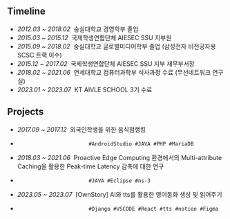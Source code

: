 ## Timeline

- _2012.03 ~ 2018.02_&nbsp; 숭실대학교 경영학부 졸업
- _2015.03 ~ 2015.12_&nbsp; 국제학생연합단체 AIESEC SSU 지부원
- _2015.09 ~ 2018.02_&nbsp; 숭실대학교 글로벌미디어학부 졸업 (삼성전자 비전공자용 SCSC 트랙 이수)
- _2015.12 ~ 2017.02_&nbsp; 국제학생연합단체 AIESEC SSU 지부 재무부서장
- _2018.02 ~ 2021.06_&nbsp; 연세대학교 컴퓨터과학부 석사과정 수료 (무선네트워크 연구실)
- _2023.01 ~ 2023.07_&nbsp; KT AIVLE SCHOOL 3기 수료

## Projects

- _2017.09 ~ 2017.12_&nbsp; 외국인학생을 위한 음식점랭킹
-                            #AndroidStudio #JAVA #PHP #MariaDB
- _2018.03 ~ 2021.06_&nbsp; Proactive Edge Computing 환경에서의 Multi-attribute Caching을 활용한 Peak-time Latency 감축에 대한 연구
-                            #JAVA #Eclipse #ns-3
- _2023.05 ~ 2023.07_&nbsp; [OwnStory] AI와 tts를 활용한 영어동화 생성 및 읽어주기
-                            #Django #VSCODE #React #tts #notion #Figma
